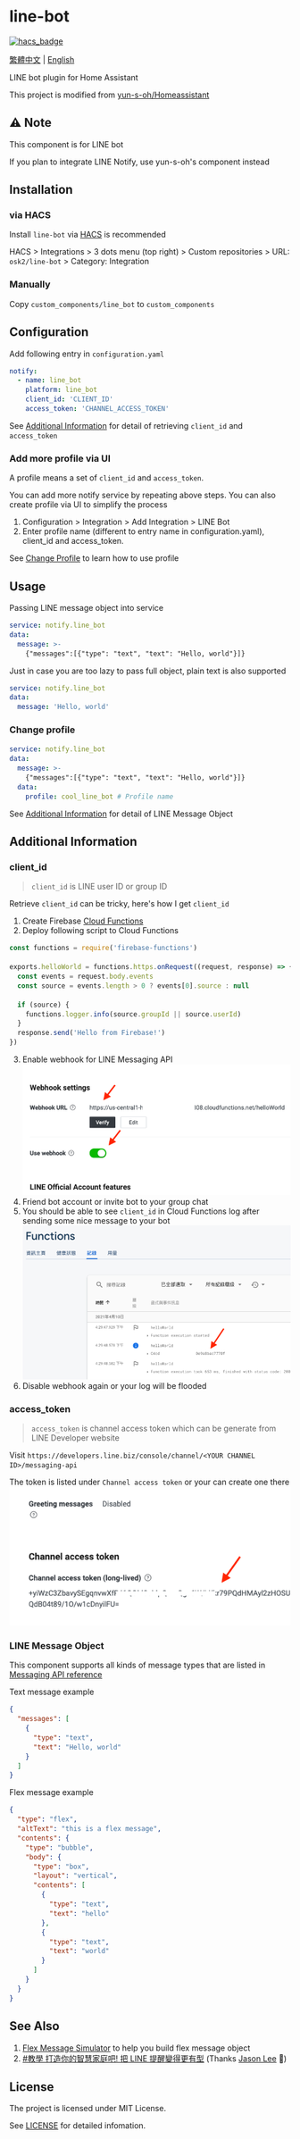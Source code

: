 # line-bot

[![hacs_badge](https://img.shields.io/badge/HACS-Custom-orange.svg?style=for-the-badge)](https://github.com/hacs/integration)

[繁體中文](README-zh.md) | [English](README.md)

LINE bot plugin for Home Assistant

This project is modified from [yun-s-oh/Homeassistant](https://github.com/yun-s-oh/Homeassistant)

## ⚠ Note

This component is for LINE bot

If you plan to integrate LINE Notify, use yun-s-oh's component instead

## Installation

### via HACS

Install `line-bot` via [HACS](https://hacs.xyz/) is recommended

HACS > Integrations > 3 dots menu (top right) > Custom repositories > URL: `osk2/line-bot` > Category: Integration

### Manually

Copy `custom_components/line_bot` to `custom_components`

## Configuration

Add following entry in `configuration.yaml`

```yaml
notify:
  - name: line_bot
    platform: line_bot
    client_id: 'CLIENT_ID'
    access_token: 'CHANNEL_ACCESS_TOKEN'
```

See [Additional Information](#additional-information) for detail of retrieving `client_id` and `access_token`

### Add more profile via UI

A profile means a set of `client_id` and `access_token`.

You can add more notify service by repeating above steps. You can also create profile via UI to simplify the process

1. Configuration > Integration > Add Integration > LINE Bot
2. Enter profile name (different to entry name in configuration.yaml), client_id and access_token.

See [Change Profile](#change-profile) to learn how to use profile

## Usage

Passing LINE message object into service

```yaml
service: notify.line_bot
data:
  message: >-
    {"messages":[{"type": "text", "text": "Hello, world"}]}
```

Just in case you are too lazy to pass full object, plain text is also supported

```yaml
service: notify.line_bot
data:
  message: 'Hello, world'
```

### Change profile

```yaml
service: notify.line_bot
data:
  message: >-
    {"messages":[{"type": "text", "text": "Hello, world"}]}
  data:
    profile: cool_line_bot # Profile name
```

See [Additional Information](#additional-information) for detail of LINE Message Object

## Additional Information

### client_id

> `client_id` is LINE user ID or group ID

Retrieve `client_id` can be tricky, here's how I get `client_id`

1. Create Firebase [Cloud Functions](https://console.firebase.google.com/)
2. Deploy following script to Cloud Functions

```js
const functions = require('firebase-functions')

exports.helloWorld = functions.https.onRequest((request, response) => {
  const events = request.body.events
  const source = events.length > 0 ? events[0].source : null

  if (source) {
    functions.logger.info(source.groupId || source.userId)
  }
  response.send('Hello from Firebase!')
})
```

3. Enable webhook for LINE Messaging API
   ![image](https://github.com/osk2/line-bot/blob/master/assets/messaging-api-webhook.png)
4. Friend bot account or invite bot to your group chat
5. You should be able to see `client_id` in Cloud Functions log after sending some nice message to your bot
   ![image](https://github.com/osk2/line-bot/blob/master//assets/cloud-functions-log.png)
6. Disable webhook again or your log will be flooded

### access_token

> `access_token` is channel access token which can be generate from LINE Developer website

Visit `https://developers.line.biz/console/channel/<YOUR CHANNEL ID>/messaging-api`

The token is listed under `Channel access token` or your can create one there
![image](https://github.com/osk2/line-bot/blob/master//assets/line-access-token.png)

### LINE Message Object

This component supports all kinds of message types that are listed in [Messaging API reference](https://developers.line.biz/en/reference/messaging-api/#message-objects)

Text message example

```json
{
  "messages": [
    {
      "type": "text",
      "text": "Hello, world"
    }
  ]
}
```

Flex message example

```json
{
  "type": "flex",
  "altText": "this is a flex message",
  "contents": {
    "type": "bubble",
    "body": {
      "type": "box",
      "layout": "vertical",
      "contents": [
        {
          "type": "text",
          "text": "hello"
        },
        {
          "type": "text",
          "text": "world"
        }
      ]
    }
  }
}
```

## See Also

1. [Flex Message Simulator](https://developers.line.biz/flex-simulator/) to help you build flex message object
2. [#教學 打造你的智慧家庭吧! 把 LINE 提醒變得更有型](https://www.dcard.tw/f/smart_home/p/235787775) (Thanks [Jason Lee](https://www.dcard.tw/@jas0n.1ee.com) 👏)

## License

The project is licensed under MIT License.

See [LICENSE](LICENSE) for detailed infomation.
